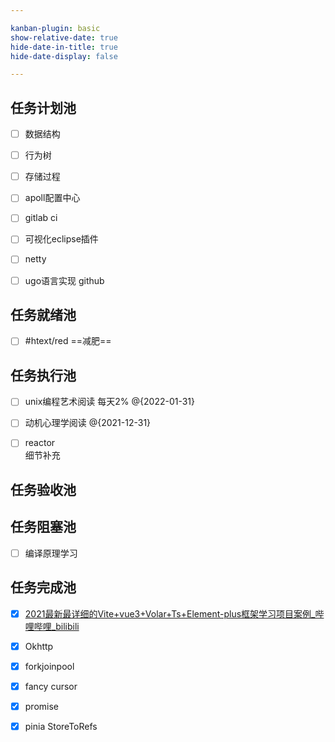 ```yaml
---

kanban-plugin: basic
show-relative-date: true
hide-date-in-title: true
hide-date-display: false

---
```


## 任务计划池

- [ ] 数据结构
- [ ] 行为树
- [ ] 存储过程
- [ ] apoll配置中心
- [ ] gitlab ci
- [ ] 可视化eclipse插件
- [ ] netty<br>
- [ ] ugo语言实现 github


## 任务就绪池

- [ ] #htext/red  ==减肥==


## 任务执行池

- [ ] unix编程艺术阅读 每天2% @{2022-01-31}
- [ ] 动机心理学阅读 @{2021-12-31}
- [ ] reactor <br>细节补充


## 任务验收池



## 任务阻塞池

- [ ] 编译原理学习<br>


## 任务完成池

- [x] [2021最新最详细的Vite+vue3+Volar+Ts+Element-plus框架学习项目案例_哔哩哔哩_bilibili](https://www.bilibili.com/video/BV1QP4y1p748?p=6&spm_id_from=pageDriver)
- [x] Okhttp
- [x] forkjoinpool
- [x] fancy cursor
- [x] promise
- [x] pinia StoreToRefs


